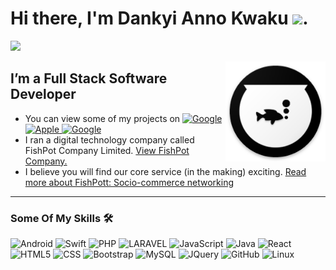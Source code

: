 # Hi there, I'm Dankyi Anno Kwaku <img width="30px" src="https://media.tenor.com/images/3b388fe03da271d2674faf85eb7c3fcd/tenor.gif" />. 
<a href="https://stackoverflow.com/users/9577985/dankyi-anno-kwaku"><img width="30px" src="https://aleen42.github.io/badges/src/stackoverflow.svg"/></a>

<img align="right" alt="GIF" height="160px" src="fishpott_icon_circle.png" />

## I’m a Full Stack Software Developer
- You can view some of my projects on <a href="https://play.google.com/store/apps/developer?id=FishPot+Inc&hl=en&gl=US">![Google](https://img.shields.io/badge/Google_Play-414141?style=for-the-badge&logo=google-play&logoColor=white) </a>   <a href="https://apps.apple.com/vg/developer/fishpot-company-limited/id1430795812">![Apple](https://img.shields.io/badge/App_Store-0D96F6?style=for-the-badge&logo=app-store&logoColor=white) <a href="https://github.com/kadankyi1?tab=repositories">![Google](https://img.shields.io/badge/GitHub-100000?style=for-the-badge&logo=github&logoColor=white)</a>
- I ran a digital technology company called FishPot Company Limited. <a href="https://company.fishpott.com">View FishPot Company.</a>
- I believe you will find our core service (in the making) exciting.  <a href="https://github.com/kadankyi1/fishpott_android">Read more about FishPott: Socio-commerce networking</a>

---

### Some Of My Skills 🛠 

![Android](https://img.shields.io/badge/Android-3DDC84?style=for-the-badge&logo=android&logoColor=white)
![Swift](https://img.shields.io/badge/Swift-FA7343?style=for-the-badge&logo=swift&logoColor=white)
![PHP](https://img.shields.io/badge/PHP-777BB4?style=for-the-badge&logo=php&logoColor=white)
![LARAVEL](https://img.shields.io/badge/Laravel-FF2D20?style=for-the-badge&logo=laravel&logoColor=white)
![JavaScript](https://img.shields.io/badge/JavaScript-F7DF1E?style=for-the-badge&logo=javascript&logoColor=black)
![Java](https://img.shields.io/badge/Java-ED8B00?style=for-the-badge&logo=java&logoColor=white)
![React](https://img.shields.io/badge/React-20232A?style=for-the-badge&logo=react&logoColor=61DAFB)
![HTML5](https://img.shields.io/badge/HTML-239120?style=for-the-badge&logo=html5&logoColor=white)
![CSS](https://img.shields.io/badge/CSS-239120?&style=for-the-badge&logo=css3&logoColor=white)
![Bootstrap](https://img.shields.io/badge/Bootstrap-563D7C?style=for-the-badge&logo=bootstrap&logoColor=white)
![MySQL](https://img.shields.io/badge/MySQL-00000F?style=for-the-badge&logo=mysql&logoColor=white)
![JQuery](https://img.shields.io/badge/jQuery-0769AD?style=for-the-badge&logo=jquery&logoColor=white)
![GitHub](https://img.shields.io/badge/GitHub-100000?style=for-the-badge&logo=github&logoColor=white)
![Linux](https://img.shields.io/badge/Linux_Mint-87CF3E?style=for-the-badge&logo=linux-mint&logoColor=white)

